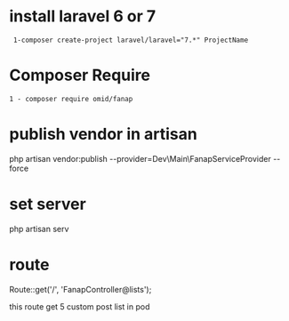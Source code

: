  # install laravel 6 or 7
     1-composer create-project laravel/laravel="7.*" ProjectName
      
 
 # Composer Require

    1 - composer require omid/fanap

# publish vendor in artisan
  
  php artisan vendor:publish --provider=Dev\Main\FanapServiceProvider --force
  

# set server
 
 php artisan serv
 

# route

 Route::get('/', 'FanapController@lists');
 
 this route get 5 custom post list in pod
 
